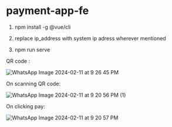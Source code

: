 # payment-app-fe

1. npm install -g @vue/cli

2. replace ip_address with system ip adress wherever mentioned

3. npm run serve


QR code :

![WhatsApp Image 2024-02-11 at 9 26 45 PM](https://github.com/nooha102/payment-app-fe/assets/91528311/acd32951-4da4-4c4b-b7b8-750a03547e47)


On scanning QR code:

![WhatsApp Image 2024-02-11 at 9 20 56 PM (1)](https://github.com/nooha102/payment-app-fe/assets/91528311/beee2dd4-36bb-40b2-a2ea-76afec583e44)


On clicking pay:

![WhatsApp Image 2024-02-11 at 9 20 57 PM](https://github.com/nooha102/payment-app-fe/assets/91528311/c8fbc71c-8824-4e0a-bd86-a916cd5ff233)






